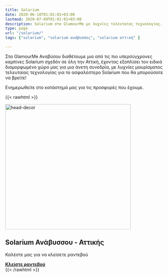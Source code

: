 ```yaml
---
title: Solarium
date: 2020-06-10T01:01:01+03:00
lastmod: 2020-07-09T01:01:01+03:00
description: Solarium στα GlamourMe με λυχνίες τελευταίας τεχνολογίας.
type: page
url: "/solarium/"
tags: ["solarium", "solarium ανάβυσσος", "solarium αττική" ]

---
```


Στα GlamourMe Αναβύσου διαθέτουμε μια από τις πιο υπερσύγχρονες καμπίνες Solarium σχεδόν σε όλη την Αττική, έχοντας εξοπλίσει τον ειδικά διαμορφωμένο χώρο μας για μια άνετη συνεδρία, με λυχνίες μαυρίσματος τελευταίας τεχνολογίας για το ασφαλέστερο Solarium που θα μπορούσατε να βρείτε!

Ενημερωθείτε στο κατάστημά μας για τις προσφορές που έχουμε.

{{< rawhtml >}}
<div class="card-content">
	<div class="content"><img src="/img/υπηρεσίες/solarium-ανάβυσσος.jpg" alt="head-decor" width="400" height="400"></div>
</div>

<section class="section">
	<div class="container">
		<h2>Solarium Ανάβυσσου - Αττικής</h2>
		<p>Καλέστε μας για να κλείσετε ραντεβού</p>
		<a class="button is-medium is-danger" href="tel:2291159320"><b>Κλείστε ραντεβού</b></a>
	</div>
</section>
{{< /rawhtml >}}